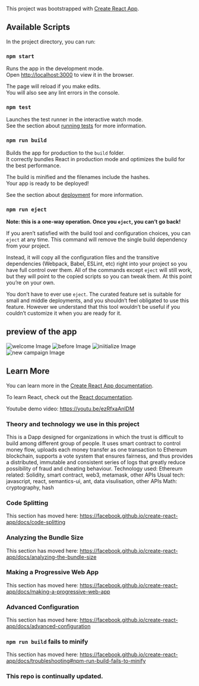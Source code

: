 This project was bootstrapped with [Create React App](https://github.com/facebook/create-react-app).

## Available Scripts

In the project directory, you can run:

### `npm start`

Runs the app in the development mode.<br>
Open [http://localhost:3000](http://localhost:3000) to view it in the browser.

The page will reload if you make edits.<br>
You will also see any lint errors in the console.

### `npm test`

Launches the test runner in the interactive watch mode.<br>
See the section about [running tests](https://facebook.github.io/create-react-app/docs/running-tests) for more information.

### `npm run build`

Builds the app for production to the `build` folder.<br>
It correctly bundles React in production mode and optimizes the build for the best performance.

The build is minified and the filenames include the hashes.<br>
Your app is ready to be deployed!

See the section about [deployment](https://facebook.github.io/create-react-app/docs/deployment) for more information.

### `npm run eject`

**Note: this is a one-way operation. Once you `eject`, you can’t go back!**

If you aren’t satisfied with the build tool and configuration choices, you can `eject` at any time. This command will remove the single build dependency from your project.

Instead, it will copy all the configuration files and the transitive dependencies (Webpack, Babel, ESLint, etc) right into your project so you have full control over them. All of the commands except `eject` will still work, but they will point to the copied scripts so you can tweak them. At this point you’re on your own.

You don’t have to ever use `eject`. The curated feature set is suitable for small and middle deployments, and you shouldn’t feel obligated to use this feature. However we understand that this tool wouldn’t be useful if you couldn’t customize it when you are ready for it.
## preview of the app 
![welcome Image](https://github.com/ZhengxunWu/CleanedBudgetChain/blob/master/57536352f7934792a7edc6a564b0621.png)
![before Image](https://github.com/ZhengxunWu/CleanedBudgetChain/blob/master/cff2671fbe39b4cdec61e31d5742d96.png)
![iniitialize Image](https://github.com/ZhengxunWu/CleanedBudgetChain/blob/master/453fe62a33c6fc9775beec7eb1353c4.png)
![new campaign Image](https://github.com/ZhengxunWu/CleanedBudgetChain/blob/master/6b83d0a02fd41c0bb93b38e480480a0.png)

## Learn More

You can learn more in the [Create React App documentation](https://facebook.github.io/create-react-app/docs/getting-started).

To learn React, check out the [React documentation](https://reactjs.org/).

Youtube demo video: https://youtu.be/ezRfxaAnIDM

### Theory and technology we use in this project
This is a Dapp designed for organizations in which the trust is difficult to build among different group of people. It uses smart contract to control money flow, uploads each money transfer as one transaction to Ethereum blockchain, supports a vote system that ensures fairness, and thus provides a distributed, immutable and consistent series of logs that greatly reduce possibility of fraud and cheating behaviour. 
Technology used: 
 Ethereum related: Solidity, smart contract, web3, metamask, other APIs
 Usual tech: javascript, react, semantics-ui, ant, data visulisation, other APIs
 Math: cryptography, hash

### Code Splitting

This section has moved here: https://facebook.github.io/create-react-app/docs/code-splitting

### Analyzing the Bundle Size

This section has moved here: https://facebook.github.io/create-react-app/docs/analyzing-the-bundle-size

### Making a Progressive Web App

This section has moved here: https://facebook.github.io/create-react-app/docs/making-a-progressive-web-app

### Advanced Configuration

This section has moved here: https://facebook.github.io/create-react-app/docs/advanced-configuration

### `npm run build` fails to minify

This section has moved here: https://facebook.github.io/create-react-app/docs/troubleshooting#npm-run-build-fails-to-minify

### This repo is continually updated.

